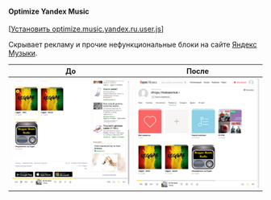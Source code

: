 #### Optimize Yandex Music
[[Установить optimize.music.yandex.ru.user.js](https://github.com/IgorNovozhilov/UserScript/raw/master/optimize.music.yandex.ru.user.js)]

Скрывает рекламу и прочие нефункциональные блоки на сайте [Яндекс Музыки](https://music.yandex.ru).

| До | После |
|---|---|
| <img src="https://github.com/IgorNovozhilov/UserScript/raw/master/image/optimize.music.yandex.ru/before.png" width="410"> | <img src="https://github.com/IgorNovozhilov/UserScript/raw/master/image/optimize.music.yandex.ru/after.png" width="410"> |
